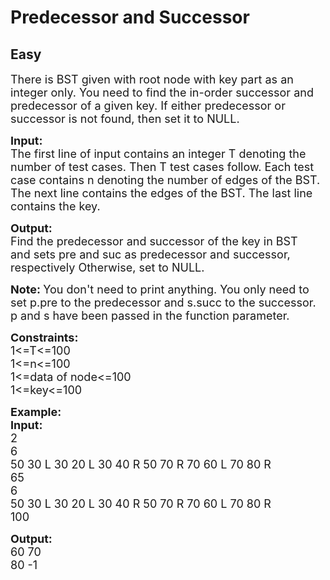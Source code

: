 # Predecessor and Successor
## Easy 
<div class="problem-statement">
                <p></p><p><span style="font-size:18px">There is BST given with root node with key part as an integer only.&nbsp;You need to find the in-order successor and predecessor of a given key.&nbsp;If either predecessor or successor is not found, then set it to NULL.</span></p>

<p><span style="font-size:18px"><strong>Input:</strong><br>
The first line of input contains an integer T denoting the number of test cases. Then T test cases follow. Each test case contains n denoting the number of edges of the BST. The next line contains the edges of the BST. The last line contains the key.</span></p>

<p><span style="font-size:18px"><strong>Output:</strong><br>
Find the&nbsp;predecessor and successor of the&nbsp;key in BST and&nbsp;sets pre and suc as predecessor and successor, respectively Otherwise, set to NULL.</span></p>

<p><span style="font-size:18px"><strong>Note:&nbsp;</strong>You don't need to print anything. You only need to set p.pre to the predecessor and s.succ to the&nbsp;successor. p and s have been passed in the function parameter.</span></p>

<p><span style="font-size:18px"><strong>Constraints:</strong><br>
1&lt;=T&lt;=100<br>
1&lt;=n&lt;=100<br>
1&lt;=data of node&lt;=100<br>
1&lt;=key&lt;=100</span></p>

<p><span style="font-size:18px"><strong>Example:<br>
Input:</strong><br>
2<br>
6<br>
50 30 L 30 20 L 30 40 R 50 70 R 70 60 L 70 80 R<br>
65<br>
6<br>
50 30 L 30 20 L 30 40 R 50 70 R 70 60 L 70 80 R<br>
100</span></p>

<p><span style="font-size:18px"><strong>Output:</strong><br>
60 70<br>
80 -1</span><br>
&nbsp;</p>
 <p></p>
            </div>